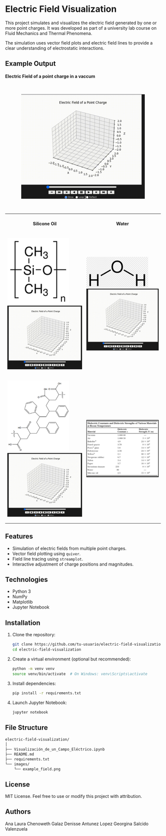 # Electric Field Visualization

This project simulates and visualizes the electric field generated by one or more point charges. It was developed as part of a university lab course on Fluid Mechanics and Thermal Phenomena.

The simulation uses vector field plots and electric field lines to provide a clear understanding of electrostatic interactions.

## Example Output

<h4>Electric Field of a point charge in a vaccum</h4>
<br>
<p align="center">
  <img src="img/animations/vaccum.gif" alt="Empty field" width="400">
</p>

<br>

<table>
  <tr>
    <th><h4>Silicone Oil</h4></th>
    <th><h4>Water</h4></th>
  </tr>
  <tr>
    <td><p>
    <img src="img/compounds/silicone-oil-compound.png" alt="Empty field" width="200">
    <img src="img/animations/silicone-oil.gif" alt="Empty field" width="300">
    </p></td>
    <td><p>
    <img src="img/compounds/water-compound.png" alt="Empty field" width="200">
    <img src="img/animations/water.gif" alt="Empty field" width="300">
    </p></td>
  </tr>
  <tr>
    <td><p>
        <img src="img/compounds/paper-compound.png" alt="Empty field" width="200">
        <img src="img/animations/paper.gif" alt="Empty field" width="300">
        </p></td>
    <td><img src="img/diaelectric-constants.png" alt="Diaelectric constants" width="300"></td>
  </tr>
  
</table>

## Features

- Simulation of electric fields from multiple point charges.
- Vector field plotting using `quiver`.
- Field line tracing using `streamplot`.
- Interactive adjustment of charge positions and magnitudes.

## Technologies

- Python 3
- NumPy
- Matplotlib
- Jupyter Notebook

## Installation

1. Clone the repository:
   ```bash
   git clone https://github.com/tu-usuario/electric-field-visualization.git
   cd electric-field-visualization
   ```

2. Create a virtual environment (optional but recommended):
   ```bash
   python -m venv venv
   source venv/bin/activate  # On Windows: venv\Scripts\activate
   ```

3. Install dependencies:
   ```bash
   pip install -r requirements.txt
   ```

4. Launch Jupyter Notebook:
   ```bash
   jupyter notebook
   ```

## File Structure

```
electric-field-visualization/
│
├── Visualización_de_un_Campo_Eléctrico.ipynb
├── README.md
├── requirements.txt
└── images/
    └── example_field.png
```

## License

MIT License. Feel free to use or modify this project with attribution.

## Authors
Ana Laura Chenoweth Galaz
Denisse Antunez Lopez
Georgina Salcido Valenzuela
